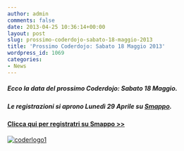 ```yaml
---
author: admin
comments: false
date: 2013-04-25 10:36:14+00:00
layout: post
slug: prossimo-coderdojo-sabato-18-maggio-2013
title: 'Prossimo Coderdojo: Sabato 18 Maggio 2013'
wordpress_id: 1069
categories:
- News
---
```


##### Ecco la data del prossimo Coderdojo: Sabato 18 Maggio.




##### Le registrazioni si aprono Lunedì 29 Aprile su [Smappo](http://www.smappo.it/event/51770bcf82cf6_coderdojo-milano.html).





#### [Clicca qui per registratri su Smappo >>](http://www.smappo.it/event/51770bcf82cf6_coderdojo-milano.html)




[![coderlogo1](http://coderdojomilano.it/wp-content/uploads/2013/03/coderlogo11.png)](http://www.smappo.it/event/51770bcf82cf6_coderdojo-milano.html)


